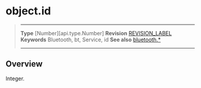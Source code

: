 # object.id

> --------------------- ------------------------------------------------------------------------------------------
> __Type__              [Number][api.type.Number]
> __Revision__          [REVISION_LABEL](REVISION_URL)
> __Keywords__          Bluetooth, bt, Service, id
> __See also__          [bluetooth.*](/plugin.bluetooth.md)
> --------------------- ------------------------------------------------------------------------------------------

## Overview

Integer.